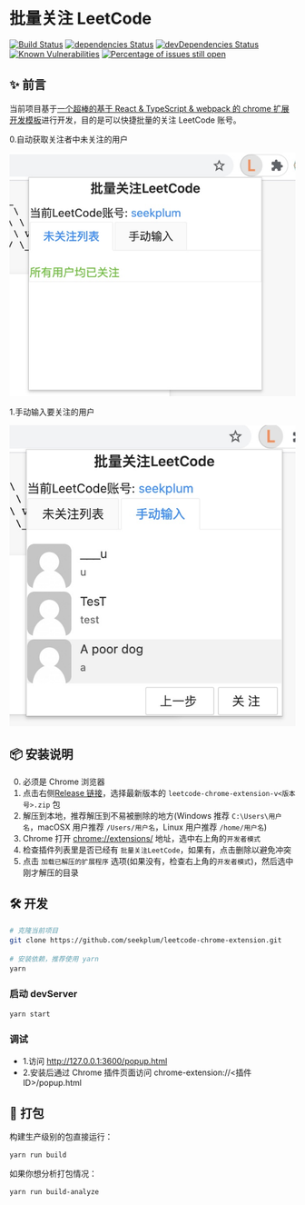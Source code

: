 # 批量关注 LeetCode

[![Build Status](https://travis-ci.com/seekplum/leetcode-chrome-extension.svg?branch=master)](https://travis-ci.com/seekplum/leetcode-chrome-extension) [![dependencies Status](https://david-dm.org/seekplum/leetcode-chrome-extension/status.svg)](https://david-dm.org/seekplum/leetcode-chrome-extension) [![devDependencies Status](https://david-dm.org/seekplum/leetcode-chrome-extension/dev-status.svg)](https://david-dm.org/seekplum/leetcode-chrome-extension?type=dev) [![Known Vulnerabilities](https://snyk.io/test/github/seekplum/leetcode-chrome-extension/badge.svg?targetFile=package.json)](https://snyk.io/test/github/seekplum/leetcode-chrome-extension?targetFile=package.json) [![Percentage of issues still open](https://isitmaintained.com/badge/open/seekplum/leetcode-chrome-extension.svg)](http://isitmaintained.com/project/seekplum/leetcode-chrome-extension)

## :sparkles: 前言

当前项目基于[一个超棒的基于 React & TypeScript & webpack 的 chrome 扩展开发模板](https://github.com/tjx666/awesome-chrome-extension-boilerplate)进行开发，目的是可以快捷批量的关注 LeetCode 账号。

0.自动获取关注者中未关注的用户

![自动获取关注者中未关注的用户](docs/fetch-users.jpg)

1.手动输入要关注的用户

![手动输入要关注的用户](docs/input-users.jpg)

## :package: 安装说明

0. 必须是 Chrome 浏览器
1. 点击右侧[Release 链接](https://github.com/seekplum/leetcode-chrome-extension/releases)，选择最新版本的 `leetcode-chrome-extension-v<版本号>.zip` 包
2. 解压到本地，推荐解压到不易被删除的地方(Windows 推荐 `C:\Users\用户名`，macOSX 用户推荐 `/Users/用户名`，Linux 用户推荐 `/home/用户名`)
3. Chrome 打开 [chrome://extensions/](chrome://extensions/) 地址，选中右上角的`开发者模式`
4. 检查插件列表里是否已经有 `批量关注LeetCode`，如果有，点击删除以避免冲突
5. 点击 `加载已解压的扩展程序` 选项(如果没有，检查右上角的`开发者模式`)，然后选中刚才解压的目录

## :hammer_and_wrench: 开发

```bash
# 克隆当前项目
git clone https://github.com/seekplum/leetcode-chrome-extension.git

# 安装依赖，推荐使用 yarn
yarn
```

### 启动 devServer

```bash
yarn start
```

### 调试

- 1.访问 http://127.0.0.1:3600/popup.html
- 2.安装后通过 Chrome 插件页面访问 chrome-extension://<插件 ID>/popup.html

## :construction_worker: 打包

构建生产级别的包直接运行：

```bash
yarn run build
```

如果你想分析打包情况：

```bash
yarn run build-analyze
```
